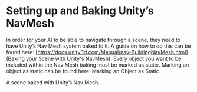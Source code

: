 # Setting up and Baking Unity’s NavMesh
In order for your AI to be able to navigate through a scene, they need to have Unity’s Nav Mesh system baked to it. A guide on how to do this can be found here: [https://docs.unity3d.com/Manual/nav-BuildingNavMesh.html](Baking your Scene with Unity's NavMesh). Every object you want to be included within the Nav Mesh baking must be marked as static. Marking an object as static can be found here: Marking an Object as Static

A scene baked with Unity’s Nav Mesh.
